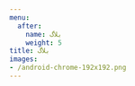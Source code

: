 ```yaml
---
menu:
  after:
    name: بلاگ
    weight: 5
title: بلاگ
images:
- /android-chrome-192x192.png
---
```

